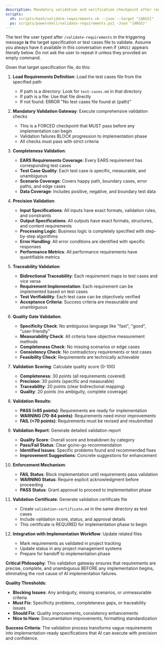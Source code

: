 ```yaml
---
description: Mandatory validation and verification checkpoint after requirements definition phase
scripts:
  sh: scripts/bash/validate-requirements.sh --json --target "{ARGS}"
  ps: scripts/powershell/validate-requirements.ps1 -Json "{ARGS}"
---
```


The text the user typed after `/validate-requirements` in the triggering message **is** the target specification or test cases file to validate. Assume you always have it available in this conversation even if `{ARGS}` appears literally below. Do not ask the user to repeat it unless they provided an empty command.

Given that target specification file, do this:

1. **Load Requirements Definition**: Load the test cases file from the specified path
   - If path is a directory: Look for `test-cases.md` in that directory
   - If path is a file: Use that file directly
   - If not found: ERROR "No test cases file found at {path}"

2. **Mandatory Validation Gateway**: Execute comprehensive validation checks
   - This is a FORCED checkpoint that MUST pass before any implementation can begin
   - Validation failures BLOCK progression to implementation phase
   - All checks must pass with strict criteria

3. **Completeness Validation**:
   - **EARS Requirements Coverage**: Every EARS requirement has corresponding test cases
   - **Test Case Quality**: Each test case is specific, measurable, and unambiguous
   - **Scenario Coverage**: Covers happy path, boundary cases, error paths, and edge cases
   - **Data Coverage**: Includes positive, negative, and boundary test data

4. **Precision Validation**:
   - **Input Specifications**: All inputs have exact formats, validation rules, and constraints
   - **Output Specifications**: All outputs have exact formats, structures, and content requirements
   - **Processing Logic**: Business logic is completely specified with step-by-step algorithms
   - **Error Handling**: All error conditions are identified with specific responses
   - **Performance Metrics**: All performance requirements have quantifiable metrics

5. **Traceability Validation**:
   - **Bidirectional Traceability**: Each requirement maps to test cases and vice versa
   - **Requirement Implementation**: Each requirement can be implemented based on test cases
   - **Test Verifiability**: Each test case can be objectively verified
   - **Acceptance Criteria**: Success criteria are measurable and unambiguous

6. **Quality Gate Validation**:
   - **Specificity Check**: No ambiguous language like "fast", "good", "user-friendly"
   - **Measurability Check**: All criteria have objective measurement methods
   - **Completeness Check**: No missing scenarios or edge cases
   - **Consistency Check**: No contradictory requirements or test cases
   - **Feasibility Check**: Requirements are technically achievable

7. **Validation Scoring**: Calculate quality score (0-100)
   - **Completeness**: 30 points (all requirements covered)
   - **Precision**: 30 points (specific and measurable)
   - **Traceability**: 20 points (clear bidirectional mapping)
   - **Quality**: 20 points (no ambiguity, complete coverage)

8. **Validation Results**:
   - **PASS (≥85 points)**: Requirements are ready for implementation
   - **WARNING (70-84 points)**: Requirements need minor improvements
   - **FAIL (<70 points)**: Requirements must be revised and resubmitted

9. **Validation Report**: Generate detailed validation report
   - **Quality Score**: Overall score and breakdown by category
   - **Pass/Fail Status**: Clear go/no-go recommendation
   - **Identified Issues**: Specific problems found and recommended fixes
   - **Improvement Suggestions**: Concrete suggestions for enhancement

10. **Enforcement Mechanism**: 
    - **FAIL Status**: Block implementation until requirements pass validation
    - **WARNING Status**: Require explicit acknowledgment before proceeding
    - **PASS Status**: Grant approval to proceed to implementation phase

11. **Validation Certificate**: Generate validation certificate file
    - Create `validation-certificate.md` in the same directory as test cases
    - Include validation score, status, and approval details
    - This certificate is REQUIRED for implementation phase to begin

12. **Integration with Implementation Workflow**: Update related files
    - Mark requirements as validated in project tracking
    - Update status in any project management systems
    - Prepare for handoff to implementation phase

**Critical Philosophy**: This validation gateway ensures that requirements are precise, complete, and unambiguous BEFORE any implementation begins, eliminating the root cause of AI implementation failures.

**Quality Thresholds**:
- **Blocking Issues**: Any ambiguity, missing scenarios, or unmeasurable criteria
- **Must Fix**: Specificity problems, completeness gaps, or traceability issues
- **Should Fix**: Quality improvements, consistency enhancements
- **Nice to Have**: Documentation improvements, formatting standardization

**Success Criteria**: The validation process transforms vague requirements into implementation-ready specifications that AI can execute with precision and confidence.